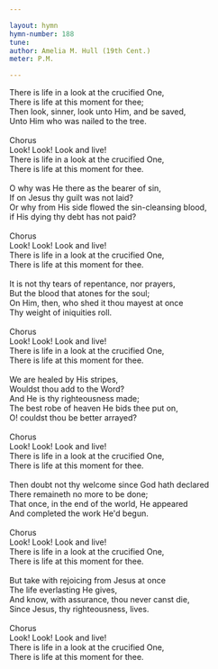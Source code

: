 ```yaml
---

layout: hymn
hymn-number: 188
tune: 
author: Amelia M. Hull (19th Cent.)
meter: P.M.

---
```

There is life in a look at the crucified One,<br>There is life at this moment for thee;<br>Then look, sinner, look unto Him, and be saved,<br>Unto Him who was nailed to the tree.<br><br>Chorus<br>Look! Look! Look and live!<br>There is life in a look at the crucified One,<br>There is life at this moment for thee.<br><br>O why was He there as the bearer of sin,<br>If on Jesus thy guilt was not laid?<br>Or why from His side flowed the sin-cleansing blood,<br>if His dying thy debt has not paid?<br><br>Chorus<br>Look! Look! Look and live!<br>There is life in a look at the crucified One,<br>There is life at this moment for thee.<br><br>It is not thy tears of repentance, nor prayers,<br>But the blood that atones for the soul;<br>On Him, then, who shed it thou mayest at once<br>Thy weight of iniquities roll.<br><br>Chorus<br>Look! Look! Look and live!<br>There is life in a look at the crucified One,<br>There is life at this moment for thee.<br><br>We are healed by His stripes,<br>Wouldst thou add to the Word?<br>And He is thy righteousness made;<br>The best robe of heaven He bids thee put on,<br>O! couldst thou be better arrayed?<br><br>Chorus<br>Look! Look! Look and live!<br>There is life in a look at the crucified One,<br>There is life at this moment for thee.<br><br>Then doubt not thy welcome since God hath declared<br>There remaineth no more to be done;<br>That once, in the end of the world, He appeared<br>And completed the work He'd begun.<br><br>Chorus<br>Look! Look! Look and live!<br>There is life in a look at the crucified One,<br>There is life at this moment for thee.<br><br>But take with rejoicing from Jesus at once<br>The life everlasting He gives,<br>And know, with assurance, thou never canst die,<br>Since Jesus, thy righteousness, lives.<br><br>Chorus<br>Look! Look! Look and live!<br>There is life in a look at the crucified One,<br>There is life at this moment for thee.<br><br><br>
